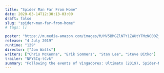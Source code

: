 ```yaml
---
title: "Spider Man Far From Home"
date: 2020-03-14T12:30:13-03:00
draft: false
slug: "spider-man-far-from-home"
# tags: []

poster: "https://m.media-amazon.com/images/M/MV5BMGZlNTY1ZWUtYTMzNC00ZjUyLWE0MjQtMTMxN2E3ODYxMWVmXkEyXkFqcGdeQXVyMDM2NDM2MQ@@._V1_SY1000_CR0,0,674,1000_AL_.jpg"
release: "4 July 2019"
runtime: "129"
director: ["Jon Watts"]
writers: ["Chris McKenna", "Erik Sommers", "Stan Lee", "Steve Ditko"]
trailer: "NPY5Iq-tCvk"
summary: "Following the events of Vingadores: Ultimato (2019), Spider-Man must step up to take on new threats in a world that has changed forever."
---
```


